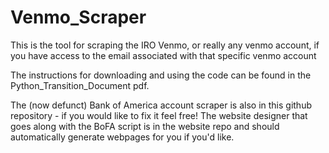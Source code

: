 # Venmo_Scraper
This is the tool for scraping the IRO Venmo, or really any venmo account, if you have access to the email associated with that specific venmo account

The instructions for downloading and using the code can be found in the Python_Transition_Document pdf.

The (now defunct) Bank of America account scraper is also in this github repository - if you would like to fix it feel free! The website designer that goes along with the BoFA script is in the website repo and should automatically generate webpages for you if you'd like.
